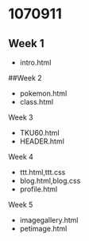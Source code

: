 # 1070911

## Week 1
* intro.html

##Week 2
* pokemon.html
* class.html

Week 3
* TKU60.html
* HEADER.html

Week 4
* ttt.html,ttt.css
* blog.html,blog.css
* profile.html

Week 5
* imagegallery.html
* petimage.html
<!--stackedit_data:
eyJoaXN0b3J5IjpbLTE4MDE5MDg0N119
-->